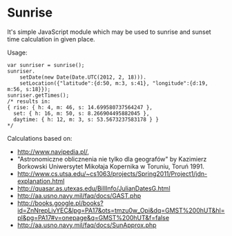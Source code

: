 Sunrise
=======
It's simple JavaScript module which may be used to sunrise and sunset time calculation in given place.

Usage:

    var sunriser = sunrise();
    sunriser.
        setDate(new Date(Date.UTC(2012, 2, 18))).
        setLocation({"latitude":{d:50, m:3, s:41}, "longitude":{d:19, m:56, s:18}});
    sunriser.getTimes();
    /* results in:
    { rise: { h: 4, m: 46, s: 14.699580737564247 },
      set: { h: 16, m: 50, s: 8.266904495882045 },
      daytime: { h: 12, m: 3, s: 53.5673237583178 } }
    */
    
Calculations based on:

- http://www.navipedia.pl/,
- "Astronomiczne oblicznenia nie tylko dla geografów" by Kazimierz Borkowski Uniwersytet Mikołaja Kopernika w Toruniu, Toruń 1991.
- http://www.cs.utsa.edu/~cs1063/projects/Spring2011/Project1/jdn-explanation.html
- http://quasar.as.utexas.edu/BillInfo/JulianDatesG.html
- http://aa.usno.navy.mil/faq/docs/GAST.php
- http://books.google.pl/books?id=ZnNrepLivYEC&lpg=PA17&ots=tmzu0w_Opi&dq=GMST%200hUT&hl=pl&pg=PA17#v=onepage&q=GMST%200hUT&f=false
- http://aa.usno.navy.mil/faq/docs/SunApprox.php
